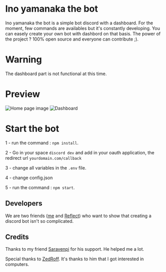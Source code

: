 # Ino yamanaka the bot
Ino yamanaka the bot is a simple bot discord with a dashboard. For the moment, few commands are availables but it's constantly developing.
You can easely create your own bot with dashbord on that basis.
The power of the project ? 100% open source and everyone can contribute ;).

# Warning
The dashboard part is not functional at this time.

# Preview
![Home page image](https://i.imgur.com/btKKFDe.png "Home page")
![Dashboard](https://i.imgur.com/hXBcnc6.png "Dashboard")

# Start the bot
1 - run the command : `npm install`.

2 - Go in your space `discord dev` and add in your oauth application, the redirect url `yourdomain.com/callback`

3 - change all variables in the `.env` file.

4 - change config.json

5 - run the command : `npm start`.

## Developers
We are two friends ([me](https://github.com/Aaaaalpha) and [Reflect](https://github.com/B3t4Reflect)) who want to show that creating a discord bot isn't so complicated.

## Credits
Thanks to my friend [Saravenpi](https://github.com/saravenpi) for his support. He helped me a lot.

Special thanks to [ZedRoff](https://github.com/ZedRoff). It's thanks to him that I got interested in computers.